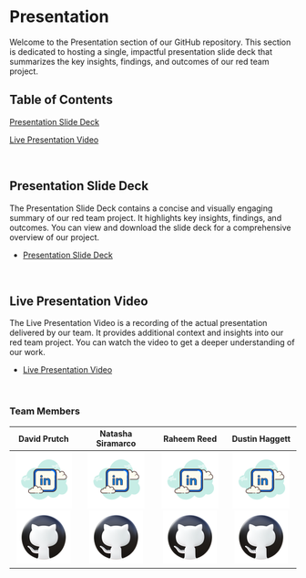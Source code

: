 # Presentation

Welcome to the Presentation section of our GitHub repository. This section is dedicated to hosting a single, impactful presentation slide deck that summarizes the key insights, findings, and outcomes of our red team project.

## Table of Contents

[Presentation Slide Deck](https://github.com/Binary-Bandits-01/Presentation/blob/main/Final%20Project%20Deck.pdf)

[Live Presentation Video](placeholder)

<br>

## Presentation Slide Deck

The Presentation Slide Deck contains a concise and visually engaging summary of our red team project. It highlights key insights, findings, and outcomes. You can view and download the slide deck for a comprehensive overview of our project.

- [Presentation Slide Deck](placeholder)

<br>

## Live Presentation Video

The Live Presentation Video is a recording of the actual presentation delivered by our team. It provides additional context and insights into our red team project. You can watch the video to get a deeper understanding of our work.

- [Live Presentation Video](placeholder)

<br>

### Team Members

| David Prutch | Natasha Siramarco | Raheem Reed | Dustin Haggett|
|:---------------:|:----------:|:------------------:|:------------:|
|   [![linkedin](https://github.com/Binary-Bandits-01/.github/blob/main/profile/icons8-linkedin-100.png)](https://www.linkedin.com/in/david-prutch-1027/) [![github](https://github.com/Binary-Bandits-01/.github/blob/main/profile/icons8-github-94.png)](https://github.com/PrutchD) | [![linkedin](https://github.com/Binary-Bandits-01/.github/blob/main/profile/icons8-linkedin-100.png)](https://www.linkedin.com/in/natasha-siramarco/) [![github](https://github.com/Binary-Bandits-01/.github/blob/main/profile/icons8-github-94.png)](https://github.com/nsiramarco) | [![linkedin](https://github.com/Binary-Bandits-01/.github/blob/main/profile/icons8-linkedin-100.png)](https://www.linkedin.com/in/raheem-reed-8a7649183/) [![github](https://github.com/Binary-Bandits-01/.github/blob/main/profile/icons8-github-94.png)](https://github.com/reedraheem) | [![linkedin](https://github.com/Binary-Bandits-01/.github/blob/main/profile/icons8-linkedin-100.png)](https://www.linkedin.com/in/dustinhaggett/)[![github](https://github.com/Binary-Bandits-01/.github/blob/main/profile/icons8-github-94.png)](https://github.com/dustinhaggett) |

<br>
